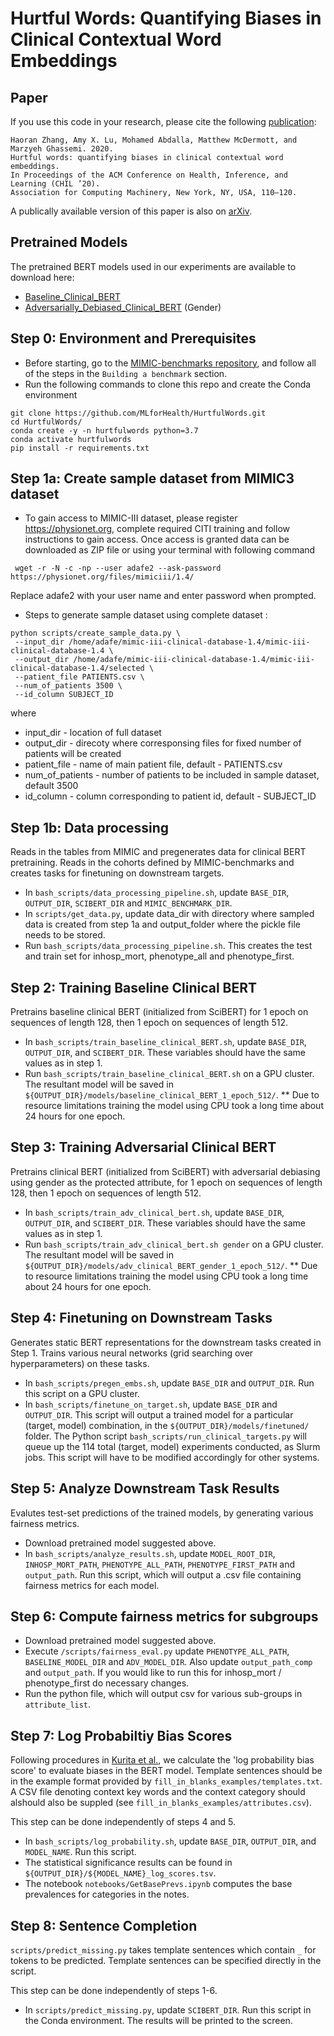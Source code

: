 # Hurtful Words: Quantifying Biases in Clinical Contextual Word Embeddings

## Paper
If you use this code in your research, please cite the following [publication](https://dl.acm.org/doi/abs/10.1145/3368555.3384448):

```
Haoran Zhang, Amy X. Lu, Mohamed Abdalla, Matthew McDermott, and Marzyeh Ghassemi. 2020.
Hurtful words: quantifying biases in clinical contextual word embeddings.
In Proceedings of the ACM Conference on Health, Inference, and Learning (CHIL ’20).
Association for Computing Machinery, New York, NY, USA, 110–120.
```

A publically available version of this paper is also on [arXiv](https://arxiv.org/abs/2003.11515).

## Pretrained Models
The pretrained BERT models used in our experiments are available to download here:
- [Baseline_Clinical_BERT](https://www.cs.toronto.edu/pub/haoran/hurtfulwords/baseline_clinical_BERT_1_epoch_512.tar.gz)
- [Adversarially_Debiased_Clinical_BERT](https://www.cs.toronto.edu/pub/haoran/hurtfulwords/adv_clinical_BERT_1_epoch_512.tar.gz) (Gender)


## Step 0: Environment and Prerequisites
- Before starting, go to the [MIMIC-benchmarks repository](https://github.com/YerevaNN/mimic3-benchmarks), and follow all of the steps in the `Building a benchmark` section.
- Run the following commands to clone this repo and create the Conda environment
```
git clone https://github.com/MLforHealth/HurtfulWords.git
cd HurtfulWords/
conda create -y -n hurtfulwords python=3.7
conda activate hurtfulwords
pip install -r requirements.txt
```

## Step 1a: Create sample dataset from MIMIC3 dataset
- To gain access to MIMIC-III dataset, please register https://physionet.org, complete required CITI training and follow instructions to gain access. Once access is granted data can be downloaded as ZIP file or using your terminal with following command
 ```
  wget -r -N -c -np --user adafe2 --ask-password https://physionet.org/files/mimiciii/1.4/
  ```
Replace adafe2 with your user name and enter password when prompted.
- Steps to generate sample dataset using complete dataset :
```
python scripts/create_sample_data.py \
 --input_dir /home/adafe/mimic-iii-clinical-database-1.4/mimic-iii-clinical-database-1.4 \
 --output_dir /home/adafe/mimic-iii-clinical-database-1.4/mimic-iii-clinical-database-1.4/selected \
 --patient_file PATIENTS.csv \
 --num_of_patients 3500 \
 --id_column SUBJECT_ID
```
where
- input_dir - location of full dataset
- output_dir - direcoty where corresponsing files for fixed number of patients will be created
- patient_file - name of main patient file, default - PATIENTS.csv
- num_of_patients - number of patients to be included in sample dataset, default 3500
- id_column - column corresponding to patient id, default - SUBJECT_ID

 

## Step 1b: Data processing
Reads in the tables from MIMIC and pregenerates data for clinical BERT pretraining. Reads in the cohorts defined by MIMIC-benchmarks and creates tasks for finetuning on downstream targets.
- In `bash_scripts/data_processing_pipeline.sh`, update `BASE_DIR`, `OUTPUT_DIR`, `SCIBERT_DIR` and `MIMIC_BENCHMARK_DIR`.
- In `scripts/get_data.py`, update data_dir with directory where sampled data is created from step 1a and output_folder where the pickle file needs to be stored.
- Run `bash_scripts/data_processing_pipeline.sh`. This creates the test and train set for inhosp_mort, phenotype_all and phenotype_first.

## Step 2: Training Baseline Clinical BERT
Pretrains baseline clinical BERT (initialized from SciBERT) for 1 epoch on sequences of length 128, then 1 epoch on sequences of length 512.
- In `bash_scripts/train_baseline_clinical_BERT.sh`, update `BASE_DIR`, `OUTPUT_DIR`, and `SCIBERT_DIR`. These variables should have the same values as in step 1.
- Run `bash_scripts/train_baseline_clinical_BERT.sh` on a GPU cluster. The resultant model will be saved in `${OUTPUT_DIR}/models/baseline_clinical_BERT_1_epoch_512/`.
** Due to resource limitations training the model using CPU took a long time about 24 hours for one epoch. 

## Step 3: Training Adversarial Clinical BERT
Pretrains clinical BERT (initialized from SciBERT) with adversarial debiasing using gender as the protected attribute, for 1 epoch on sequences of length 128, then 1 epoch on sequences of length 512. 
- In `bash_scripts/train_adv_clinical_bert.sh`, update `BASE_DIR`, `OUTPUT_DIR`, and `SCIBERT_DIR`. These variables should have the same values as in step 1.
- Run `bash_scripts/train_adv_clinical_bert.sh gender` on a GPU cluster. The resultant model will be saved in `${OUTPUT_DIR}/models/adv_clinical_BERT_gender_1_epoch_512/`.
** Due to resource limitations training the model using CPU took a long time about 24 hours for one epoch. 

## Step 4: Finetuning on Downstream Tasks
Generates static BERT representations for the downstream tasks created in Step 1. Trains various neural networks (grid searching over hyperparameters) on these tasks.
- In `bash_scripts/pregen_embs.sh`, update `BASE_DIR` and `OUTPUT_DIR`. Run this script on a GPU cluster. 
- In `bash_scripts/finetune_on_target.sh`, update `BASE_DIR` and `OUTPUT_DIR`. This script will output a trained model for a particular (target, model) combination, in the `${OUTPUT_DIR}/models/finetuned/` folder. The Python script `bash_scripts/run_clinical_targets.py` will queue up the 114 total (target, model) experiments conducted, as Slurm jobs. This script will have to be modified accordingly for other systems.

## Step 5: Analyze Downstream Task Results
Evalutes test-set predictions of the trained models, by generating various fairness metrics.
- Download pretrained model suggested above.
- In `bash_scripts/analyze_results.sh`, update `MODEL_ROOT_DIR`, `INHOSP_MORT_PATH`, `PHENOTYPE_ALL_PATH`, `PHENOTYPE_FIRST_PATH` and `output_path`. Run this script, which will output a .csv file containing fairness metrics for each model.

## Step 6: Compute fairness metrics for subgroups
- Download pretrained model suggested above.
- Execute `/scripts/fairness_eval.py` update `PHENOTYPE_ALL_PATH`, `BASELINE_MODEL_DIR` and `ADV_MODEL_DIR`. Also update `output_path_comp` and `output_path`. If you would like to run this for inhosp_mort / phenotype_first do necessary changes. 
- Run the python file, which will output csv for various sub-groups in `attribute_list`.

## Step 7: Log Probabiltiy Bias Scores
Following procedures in [Kurita et al.](http://arxiv.org/abs/1906.07337), we calculate the 'log probability bias score' to evaluate biases in the BERT model. Template sentences should be in the example format provided by `fill_in_blanks_examples/templates.txt`. A CSV file denoting context key words and the context category should alshould also be suppled (see `fill_in_blanks_examples/attributes.csv`). 

This step can be done independently of steps 4 and 5.
- In `bash_scripts/log_probability.sh`, update `BASE_DIR`, `OUTPUT_DIR`, and `MODEL_NAME`. Run this script.
- The statistical significance results can be found in `${OUTPUT_DIR}/${MODEL_NAME}_log_scores.tsv`.
- The notebook `notebooks/GetBasePrevs.ipynb` computes the base prevalences for categories in the notes.

## Step 8: Sentence Completion
`scripts/predict_missing.py` takes template sentences which contain `_` for tokens to be predicted. Template sentences can be specified directly in the script.

This step can be done independently of steps 1-6.
- In `scripts/predict_missing.py`, update `SCIBERT_DIR`. Run this script in the Conda environment. The results will be printed to the screen.
